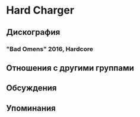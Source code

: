 # Hard Charger



## Дискография

### "Bad Omens" 2016, Hardcore




## Отношения с другими группами


## Обсуждения


## Упоминания

